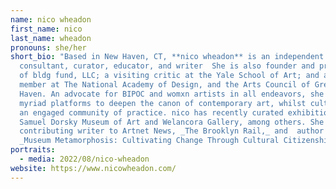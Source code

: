 ```yaml
---
name: nico wheadon
first_name: nico
last_name: wheadon
pronouns: she/her
short_bio: "Based in New Haven, CT, **nico wheadon** is an independent arts
  consultant, curator, educator, and writer  She is also founder and principal
  of bldg fund, LLC; a visiting critic at the Yale School of Art; and a board
  member at The National Academy of Design, and the Arts Council of Greater New
  Haven. An advocate for BIPOC and womxn artists in all endeavors, she uses her
  myriad platforms to deepen the canon of contemporary art, whilst cultivating
  an engaged community of practice. nico has recently curated exhibitions at the
  Samuel Dorsky Museum of Art and Welancora Gallery, among others. She is a
  contributing writer to Artnet News, _The Brooklyn Rail,_ and  author of
  _Museum Metamorphosis: Cultivating Change Through Cultural Citizenship_."
portraits:
  - media: 2022/08/nico-wheadon
website: https://www.nicowheadon.com/
---
```


